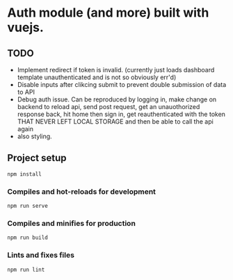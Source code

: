 # Auth module (and more) built with vuejs. 

## TODO

- Implement redirect if token is invalid. (currently just loads dashboard template unauthenticated and is not so obviously err'd)
- Disable inputs after clikcing submit to prevent double submission of data to API
- Debug auth issue. Can be reproduced by logging in, make change on backend to reload api, send post request, get an unauothorized response back, hit home then sign in, get reauthenticated with the token THAT NEVER LEFT LOCAL STORAGE and then be able to call the api again 
- also styling.

## Project setup
```
npm install
```

### Compiles and hot-reloads for development
```
npm run serve
```

### Compiles and minifies for production
```
npm run build
```

### Lints and fixes files
```
npm run lint
```


